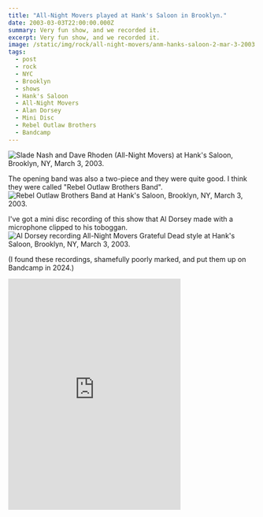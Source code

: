 ```yaml
---
title: "All-Night Movers played at Hank's Saloon in Brooklyn."
date: 2003-03-03T22:00:00.000Z
summary: Very fun show, and we recorded it.
excerpt: Very fun show, and we recorded it.
image: /static/img/rock/all-night-movers/anm-hanks-saloon-2-mar-3-2003.jpg
tags:
  - post
  - rock
  - NYC
  - Brooklyn
  - shows
  - Hank's Saloon
  - All-Night Movers
  - Alan Dorsey
  - Mini Disc
  - Rebel Outlaw Brothers
  - Bandcamp
---
```


![Slade Nash and Dave Rhoden (All-Night Movers) at Hank's Saloon, Brooklyn, NY, March 3, 2003.](/static/img/rock/all-night-movers/anm-hanks-saloon-2-mar-3-2003.jpg "Slade Nash and Dave Rhoden  (All-Night Movers) at Hank's Saloon, Brooklyn, NY, March 3, 2003")

The opening band was also a two-piece and they were quite good. I think they were called "Rebel Outlaw Brothers Band".
![Rebel Outlaw Brothers Band at Hank's Saloon, Brooklyn, NY, March 3, 2003.](/static/img/rock/all-night-movers/anm-hanks-saloon-rebel-outlaw-bros-mar-3-2003.jpg)

I've got a mini disc recording of this show that Al Dorsey made with a microphone clipped to his toboggan.
![Al Dorsey recording All-Night Movers Grateful Dead style at Hank's Saloon, Brooklyn, NY, March 3, 2003.](/static/img/rock/all-night-movers/anm-hanks-saloon-al-toboggan-mar-3-2003.jpg)

(I found these recordings, shamefully poorly marked, and put them up on Bandcamp in 2024.)
<iframe style="border: 0; width: 350px; height: 470px;" src="https://bandcamp.com/EmbeddedPlayer/album=2097584081/size=large/bgcol=ffffff/linkcol=de270f/tracklist=false/transparent=true/" seamless><a href="https://davidrhoden.bandcamp.com/album/at-hanks-saloon">At Hank&#39;s Saloon by All-Night Movers</a></iframe>
